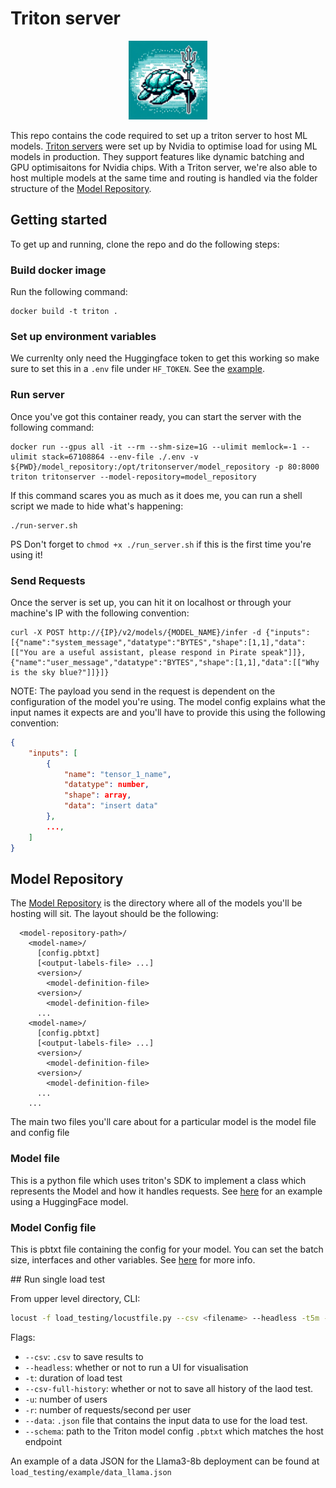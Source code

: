 # Triton server

<div align="center">
<img width="25%" src="assets/triton_logo.png">
</div>

This repo contains the code required to set up a triton server to host ML models. [Triton servers](https://github.com/triton-inference-server) were set up by Nvidia to optimise load for using ML models in production. They support features like dynamic batching and GPU optimisaitons for Nvidia chips. With a Triton server, we're also able to host multiple models at the same time and routing is handled via the folder structure of the [Model Repository](#Model-Repository).

## Getting started

To get up and running, clone the repo and do the following steps:

### Build docker image

Run the following command:

```
docker build -t triton .
```

### Set up environment variables

We currenlty only need the Huggingface token to get this working so make sure to set this in a `.env` file under `HF_TOKEN`. See the [example](.env.example).

### Run server

Once you've got this container ready, you can start the server with the following command:
```
docker run --gpus all -it --rm --shm-size=1G --ulimit memlock=-1 --ulimit stack=67108864 --env-file ./.env -v ${PWD}/model_repository:/opt/tritonserver/model_repository -p 80:8000 triton tritonserver --model-repository=model_repository
```

If this command scares you as much as it does me, you can run a shell script we made to hide what's happening:

```
./run-server.sh
```

PS Don't forget to `chmod +x ./run_server.sh` if this is the first time you're using it!


### Send Requests

Once the server is set up, you can hit it on localhost or through your machine's IP with the following convention:

```
curl -X POST http://{IP}/v2/models/{MODEL_NAME}/infer -d {"inputs": [{"name":"system_message","datatype":"BYTES","shape":[1,1],"data":[["You are a useful assistant, please respond in Pirate speak"]]}, {"name":"user_message","datatype":"BYTES","shape":[1,1],"data":[["Why is the sky blue?"]]}]}
```

NOTE: The payload you send in the request is dependent on the configuration of the model you're using. The model config explains what the input names it expects are and you'll have to provide this using the following convention:

```json
{
    "inputs": [
        {
            "name": "tensor_1_name",
            "datatype": number,
            "shape": array,
            "data": "insert data"
        },
        ...,
    ]
}
```

## Model Repository 

The [Model Repository](https://github.com/triton-inference-server/server/blob/main/docs/user_guide/model_repository.md) is the directory where all of the models you'll be hosting will sit. The layout should be the following:
```
  <model-repository-path>/
    <model-name>/
      [config.pbtxt]
      [<output-labels-file> ...]
      <version>/
        <model-definition-file>
      <version>/
        <model-definition-file>
      ...
    <model-name>/
      [config.pbtxt]
      [<output-labels-file> ...]
      <version>/
        <model-definition-file>
      <version>/
        <model-definition-file>
      ...
    ...
```

The main two files you'll care about for a particular model is the model file and config file

### Model file

This is a python file which uses triton's SDK to implement a class which represents the Model and how it handles requests. See [here](https://github.com/triton-inference-server/tutorials/blob/main/HuggingFace/client.py) for an example using a HuggingFace model.

### Model Config file

This is pbtxt file containing the config for your model. You can set the batch size, interfaces and other variables. See [here](https://github.com/triton-inference-server/server/blob/main/docs/user_guide/model_configuration.md) for more info.


## Run single load test

From upper level directory, CLI:

```bash
locust -f load_testing/locustfile.py --csv <filename> --headless -t5m --csv-full-history -u 1 -r 1 --data <path_to_data_json> --schema <path_to_model_pbtxt> --hsot <hostname>
```

Flags:
- `--csv`: `.csv` to save results to
- `--headless`: whether or not to run a UI for visualisation
- `-t`: duration of load test
- `--csv-full-history`: whether or not to save all history of the laod test.
- `-u`: number of users
- `-r`: number of requests/second per user
- `--data`: `.json` file that contains the input data to use for the load test.
- `--schema`: path to the Triton model config `.pbtxt` which matches the host endpoint

An example of a data JSON for the Llama3-8b deployment can be found at `load_testing/example/data_llama.json`
